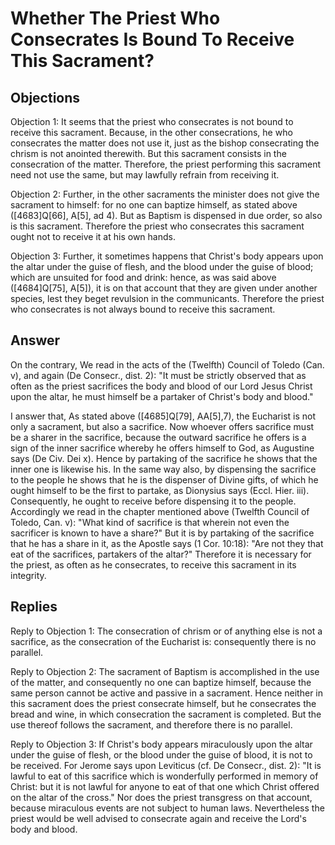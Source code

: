 # Whether The Priest Who Consecrates Is Bound To Receive This Sacrament?

## Objections

Objection 1: It seems that the priest who consecrates is not bound to receive this sacrament. Because, in the other consecrations, he who consecrates the matter does not use it, just as the bishop consecrating the chrism is not anointed therewith. But this sacrament consists in the consecration of the matter. Therefore, the priest performing this sacrament need not use the same, but may lawfully refrain from receiving it.

Objection 2: Further, in the other sacraments the minister does not give the sacrament to himself: for no one can baptize himself, as stated above ([4683]Q[66], A[5], ad 4). But as Baptism is dispensed in due order, so also is this sacrament. Therefore the priest who consecrates this sacrament ought not to receive it at his own hands.

Objection 3: Further, it sometimes happens that Christ's body appears upon the altar under the guise of flesh, and the blood under the guise of blood; which are unsuited for food and drink: hence, as was said above ([4684]Q[75], A[5]), it is on that account that they are given under another species, lest they beget revulsion in the communicants. Therefore the priest who consecrates is not always bound to receive this sacrament.

## Answer

On the contrary, We read in the acts of the (Twelfth) Council of Toledo (Can. v), and again (De Consecr., dist. 2): "It must be strictly observed that as often as the priest sacrifices the body and blood of our Lord Jesus Christ upon the altar, he must himself be a partaker of Christ's body and blood."

I answer that, As stated above ([4685]Q[79], AA[5],7), the Eucharist is not only a sacrament, but also a sacrifice. Now whoever offers sacrifice must be a sharer in the sacrifice, because the outward sacrifice he offers is a sign of the inner sacrifice whereby he offers himself to God, as Augustine says (De Civ. Dei x). Hence by partaking of the sacrifice he shows that the inner one is likewise his. In the same way also, by dispensing the sacrifice to the people he shows that he is the dispenser of Divine gifts, of which he ought himself to be the first to partake, as Dionysius says (Eccl. Hier. iii). Consequently, he ought to receive before dispensing it to the people. Accordingly we read in the chapter mentioned above (Twelfth Council of Toledo, Can. v): "What kind of sacrifice is that wherein not even the sacrificer is known to have a share?" But it is by partaking of the sacrifice that he has a share in it, as the Apostle says (1 Cor. 10:18): "Are not they that eat of the sacrifices, partakers of the altar?" Therefore it is necessary for the priest, as often as he consecrates, to receive this sacrament in its integrity.

## Replies

Reply to Objection 1: The consecration of chrism or of anything else is not a sacrifice, as the consecration of the Eucharist is: consequently there is no parallel.

Reply to Objection 2: The sacrament of Baptism is accomplished in the use of the matter, and consequently no one can baptize himself, because the same person cannot be active and passive in a sacrament. Hence neither in this sacrament does the priest consecrate himself, but he consecrates the bread and wine, in which consecration the sacrament is completed. But the use thereof follows the sacrament, and therefore there is no parallel.

Reply to Objection 3: If Christ's body appears miraculously upon the altar under the guise of flesh, or the blood under the guise of blood, it is not to be received. For Jerome says upon Leviticus (cf. De Consecr., dist. 2): "It is lawful to eat of this sacrifice which is wonderfully performed in memory of Christ: but it is not lawful for anyone to eat of that one which Christ offered on the altar of the cross." Nor does the priest transgress on that account, because miraculous events are not subject to human laws. Nevertheless the priest would be well advised to consecrate again and receive the Lord's body and blood.